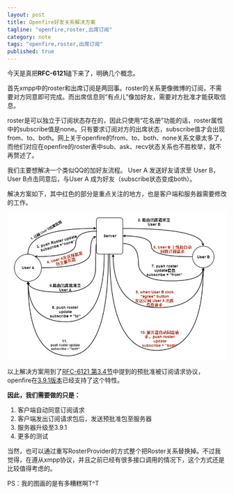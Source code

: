 ```yaml
---
layout: post
title: Openfire好友关系解决方案
tagline: "openfire,roster,出席订阅"
category: note
tags: "openfire,roster,出席订阅"
published: true
---
```

今天是真把**RFC-6121**磕下来了，明确几个概念。

首先xmpp中的roster和出席订阅是两回事。roster的关系更像微博的订阅，不需要对方同意即可完成。而出席信息则“有点儿”像加好友，需要对方批准才能获取信息。

roster是可以独立于订阅状态存在的，因此只使用“花名册”功能的话，roster属性中的subscribe值是none。只有要求订阅对方的出席状态，subscribe值才会出现from、to、both。网上关于openfire的from、to、both、none关系文章太多了，而他们对应在openfire的roster表中sub、ask、recv状态关系也不胜枚举，就不再赘述了。

我们主要想解决一个类似QQ的加好友流程。 User A 发送好友请求至 User B， User B点击同意后，与User A 成为好友（subscribe状态变成both）。

解决方案如下，其中红色的部分是重点关注的地方，也是客户端和服务器需要修改的工作。

![image](/assets/post-images/2014-05-07-a4cd0a3e-c735-4405-f645-c0113305bf93.png)

以上解决方案用到了[RFC-6121 第3.4节](http://wiki.jabbercn.org/RFC6121#.E9.A2.84.E6.89.B9.E5.87.86.E8.A2.AB.E8.AE.A2.E9.98.85.E8.AF.B7.E6.B1.82)中提到的预批准被订阅请求协议，openfire在[3.9.1版本](http://issues.igniterealtime.org/browse/OF-738)已经支持了这个特性。

**因此，我们需要做的只是：**

1. 客户端自动同意订阅请求
2. 客户端发出订阅请求包后，发送预批准包至服务器
3. 服务器升级至3.9.1
4. 更多的测试

当然，也可以通过重写RosterProvider的方式整个把Roster关系替换掉。不过我觉得，在遵从xmpp协议，并且之前已经有很多接口调用的情况下，这个方式还是比较值得考虑的。

PS：我的图画的是有多糟糕啊T^T

